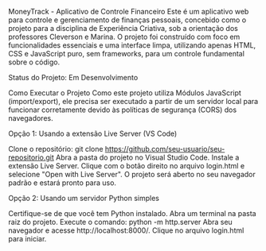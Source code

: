 MoneyTrack - Aplicativo de Controle Financeiro
Este é um aplicativo web para controle e gerenciamento de finanças pessoais, concebido como o projeto para a disciplina de Experiência Criativa, sob a orientação dos professores Cleverson e Marina. O projeto foi construído com foco em funcionalidades essenciais e uma interface limpa, utilizando apenas HTML, CSS e JavaScript puro, sem frameworks, para um controle fundamental sobre o código.

Status do Projeto: Em Desenvolvimento 

Como Executar o Projeto
Como este projeto utiliza Módulos JavaScript (import/export), ele precisa ser executado a partir de um servidor local para funcionar corretamente devido às políticas de segurança (CORS) dos navegadores.

Opção 1: Usando a extensão Live Server (VS Code)

Clone o repositório: git clone https://github.com/seu-usuario/seu-repositorio.git
Abra a pasta do projeto no Visual Studio Code.
Instale a extensão Live Server.
Clique com o botão direito no arquivo login.html e selecione "Open with Live Server".
O projeto será aberto no seu navegador padrão e estará pronto para uso.

Opção 2: Usando um servidor Python simples

Certifique-se de que você tem Python instalado.
Abra um terminal na pasta raiz do projeto.
Execute o comando: python -m http.server
Abra seu navegador e acesse http://localhost:8000/.
Clique no arquivo login.html para iniciar.

